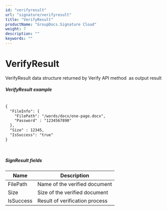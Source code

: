 ```yaml
---
id: "verifyresult"
url: "signature/verifyresult"
title: "VerifyResult"
productName: "GroupDocs.Signature Cloud"
weight: 7
description: ""
keywords: ""
---
```


# VerifyResult #

VerifyResult data structure returned by Verify API method  as output result

##### VerifyResult example #####

```html 

{
  "FileInfo": {
    "FilePath": "/words/docx/one-page.docx",
    "Password" : "1234567890"
  },
  "Size" : 12345,
  "IsSuccess": "true"
}

 

 ```

##### SignResult fields #####

|Name|Description
|---|---
|FilePath|Name of the verified document
|Size|Size of the verified document
|IsSuccess|Result of verification process

